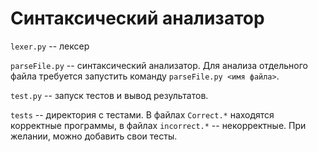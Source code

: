 # Синтаксический анализатор
`lexer.py` -- лексер

`parseFile.py` -- синтаксический анализатор. Для анализа отдельного файла требуется запустить команду `parseFile.py <имя файла>`.

`test.py` -- запуск тестов и вывод результатов.

`tests` -- директория с тестами. В файлах `Correct.*` находятся корректные программы, в файлах `incorrect.*` -- некорректные. При желании, можно добавить свои тесты.
